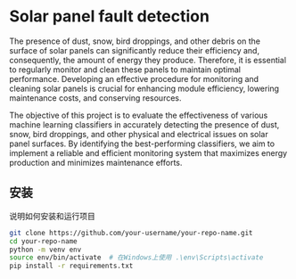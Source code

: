 # Solar panel fault detection

The presence of dust, snow, bird droppings, and other debris on the surface of solar panels can significantly reduce their efficiency and, consequently, the amount of energy they produce. Therefore, it is essential to regularly monitor and clean these panels to maintain optimal performance. Developing an effective procedure for monitoring and cleaning solar panels is crucial for enhancing module efficiency, lowering maintenance costs, and conserving resources.

The objective of this project is to evaluate the effectiveness of various machine learning classifiers in accurately detecting the presence of dust, snow, bird droppings, and other physical and electrical issues on solar panel surfaces. By identifying the best-performing classifiers, we aim to implement a reliable and efficient monitoring system that maximizes energy production and minimizes maintenance efforts.

## 安装

说明如何安装和运行项目


```bash
git clone https://github.com/your-username/your-repo-name.git
cd your-repo-name
python -m venv env
source env/bin/activate  # 在Windows上使用 .\env\Scripts\activate
pip install -r requirements.txt